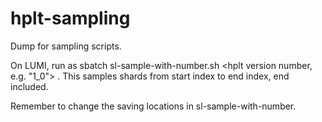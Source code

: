 # hplt-sampling
Dump for sampling scripts.

On LUMI, run as sbatch sl-sample-with-number.sh <hplt version number, e.g. "1_0"> <shard start index> <shard end index>.
This samples shards from start index to end index, end included.

Remember to change the saving locations in sl-sample-with-number.
